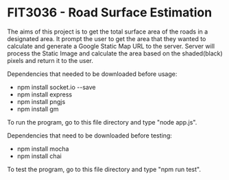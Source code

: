 # FIT3036 - Road Surface Estimation
The aims of this project is to get the total surface area of the roads in a designated area. It prompt the user to get the area that they wanted to calculate and generate a Google Static Map URL to the server. Server will process the Static Image and calculate the area based on the shaded(black) pixels and return it to the user.

Dependencies that needed to be downloaded before usage:
 - npm install socket.io --save
 - npm install express
 - npm install pngjs
 - npm install gm
 
  To run the program, go to this file directory and type "node app.js".
  
Dependencies that need to be downloaded before testing:
 - npm install mocha
 - npm install chai
 
 To test the program, go to this file directory and type "npm run test".
